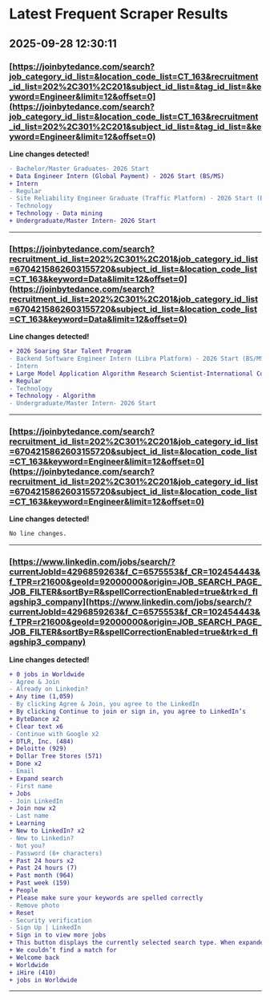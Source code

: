 # Latest Frequent Scraper Results

## 2025-09-28 12:30:11

### [https://joinbytedance.com/search?job_category_id_list=&location_code_list=CT_163&recruitment_id_list=202%2C301%2C201&subject_id_list=&tag_id_list=&keyword=Engineer&limit=12&offset=0](https://joinbytedance.com/search?job_category_id_list=&location_code_list=CT_163&recruitment_id_list=202%2C301%2C201&subject_id_list=&tag_id_list=&keyword=Engineer&limit=12&offset=0)

**Line changes detected!**

```diff
- Bachelor/Master Graduates- 2026 Start
+ Data Engineer Intern (Global Payment) - 2026 Start (BS/MS)
+ Intern
- Regular
- Site Reliability Engineer Graduate (Traffic Platform) - 2026 Start (BS/MS)
- Technology
+ Technology - Data mining
+ Undergraduate/Master Intern- 2026 Start
```

---
### [https://joinbytedance.com/search?recruitment_id_list=202%2C301%2C201&job_category_id_list=6704215862603155720&subject_id_list=&location_code_list=CT_163&keyword=Data&limit=12&offset=0](https://joinbytedance.com/search?recruitment_id_list=202%2C301%2C201&job_category_id_list=6704215862603155720&subject_id_list=&location_code_list=CT_163&keyword=Data&limit=12&offset=0)

**Line changes detected!**

```diff
+ 2026 Soaring Star Talent Program
- Backend Software Engineer Intern (Libra Platform) - 2026 Start (BS/MS)
- Intern
+ Large Model Application Algorithm Research Scientist-International Content Security Algorithm Research-Soaring Star Talent Program
+ Regular
- Technology
+ Technology - Algorithm
- Undergraduate/Master Intern- 2026 Start
```

---
### [https://joinbytedance.com/search?recruitment_id_list=202%2C301%2C201&job_category_id_list=6704215862603155720&subject_id_list=&location_code_list=CT_163&keyword=Engineer&limit=12&offset=0](https://joinbytedance.com/search?recruitment_id_list=202%2C301%2C201&job_category_id_list=6704215862603155720&subject_id_list=&location_code_list=CT_163&keyword=Engineer&limit=12&offset=0)

**Line changes detected!**

```diff
No line changes.
```

---
### [https://www.linkedin.com/jobs/search/?currentJobId=4296859263&f_C=6575553&f_CR=102454443&f_TPR=r21600&geoId=92000000&origin=JOB_SEARCH_PAGE_JOB_FILTER&sortBy=R&spellCorrectionEnabled=true&trk=d_flagship3_company](https://www.linkedin.com/jobs/search/?currentJobId=4296859263&f_C=6575553&f_CR=102454443&f_TPR=r21600&geoId=92000000&origin=JOB_SEARCH_PAGE_JOB_FILTER&sortBy=R&spellCorrectionEnabled=true&trk=d_flagship3_company)

**Line changes detected!**

```diff
+ 0 jobs in Worldwide
- Agree & Join
- Already on Linkedin?
+ Any time (1,059)
- By clicking Agree & Join, you agree to the LinkedIn
+ By clicking Continue to join or sign in, you agree to LinkedIn’s
+ ByteDance x2
+ Clear text x6
- Continue with Google x2
+ DTLR, Inc. (484)
+ Deloitte (929)
+ Dollar Tree Stores (571)
+ Done x2
- Email
+ Expand search
- First name
+ Jobs
- Join LinkedIn
+ Join now x2
- Last name
+ Learning
+ New to LinkedIn? x2
- New to Linkedin?
- Not you?
- Password (6+ characters)
+ Past 24 hours x2
+ Past 24 hours (7)
+ Past month (964)
+ Past week (159)
+ People
+ Please make sure your keywords are spelled correctly
- Remove photo
+ Reset
- Security verification
- Sign Up | LinkedIn
+ Sign in to view more jobs
+ This button displays the currently selected search type. When expanded it provides a list of search options that will switch the search inputs to match the current selection.
+ We couldn’t find a match for
+ Welcome back
+ Worldwide
+ iHire (410)
+ jobs in Worldwide
```

---
